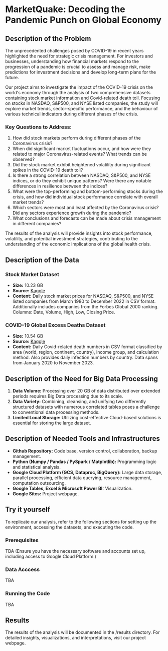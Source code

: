 # MarketQuake: Decoding the Pandemic Punch on Global Economy

## Description of the Problem

The unprecedented challenges posed by COVID-19 in recent years highlighted the need for strategic crisis management. For investors and businesses, understanding how financial markets respond to the progression of a pandemic is crucial to assess and manage risk, make predictions for investment decisions and develop long-term plans for the future.

Our project aims to investigate the impact of the COVID-19 crisis on the world's economy through the analysis of two comprehensive datasets containing stock market information and Covid-related death toll. Focusing on stocks in NASDAQ, S&P500, and NYSE listed companies, the study will explore market trends, sector-specific performance, and the behaviour of various technical indicators during different phases of the crisis. 

### Key Questions to Address:
1. How did stock markets perform during different phases of the Coronavirus crisis?
2. When did significant market fluctuations occur, and how were they related to major Coronavirus-related events?  What trends can be observed?
3. Did the stock market exhibit heightened volatility during significant spikes in the COVID-19 death toll?
4. Is there a strong correlation between NASDAQ, S&P500, and NYSE indices, or do they exhibit unique patterns? Were there any notable differences in resilience between the indices?
5. What were the top-performing and bottom-performing stocks during the crisis, and how did individual stock performance correlate with overall market trends?
6. Which sectors were most and least affected by the Coronavirus crisis? Did any sectors experience growth during the pandemic?
7. What conclusions and forecasts can be made about crisis management in different companies?

The results of the analysis will provide insights into stock performance, volatility, and potential investment strategies, contributing to the understanding of the economic implications of the global health crisis.

## Description of the Data

### Stock Market Dataset
- **Size:** 10.23 GB
- **Source:** [Kaggle](https://www.kaggle.com/datasets/paultimothymooney/stock-market-data)
- **Content:** Daily stock market prices for NASDAQ, S&P500, and NYSE listed companies from March 1980 to December 2022 in CSV format. Additionally includes companies from the Forbes Global 2000 ranking. Columns: Date, Volume, High, Low, Closing Price.

### COVID-19 Global Excess Deaths Dataset
- **Size:** 10.54 GB
- **Source:** [Kaggle](https://www.kaggle.com/datasets/joebeachcapital/covid19-global-excess-deaths-daily-updates)
- **Content:** Daily Covid-related death numbers in CSV format classified by area (world, region, continent, country), income group, and calculation method. Also provides daily infection numbers by country. Data spans from January 2020 to November 2023.

## Description of the Need for Big Data Processing

1. **Data Volume:** Processing over 20 GB of data distributed over extended periods requires Big Data processing due to its scale.
2. **Data Variety:** Combining, cleansing, and unifying two differently structured datasets with numerous correlated tables poses a challenge to conventional data processing methods.
3. **Limited Local Storage:** Utilizing cost-effective Cloud-based solutions is essential for storing the large dataset.

## Description of Needed Tools and Infrastructures

- **Github Repository:** Code base, version control, collaboration, backup management.
- **Python (Numpy / Pandas / PySpark / Matplotlib):** Programming logic and statistical analysis.
- **Google Cloud Platform (GCS, Dataproc, BigQuery):** Large data storage, parallel processing, efficient data querying, resource management, computation outsourcing.
- **Google Tables, Excel & Microsoft Power BI:** Visualization.
- **Google Sites:** Project webpage.

## Try it yourself
To replicate our analysis, refer to the following sections for setting up the environment, accessing the datasets, and executing the code.

### Prerequisites
TBA (Ensure you have the necessary software and accounts set up, including access to Google Cloud Platform.)

### Data Acccess
TBA

### Running the Code
TBA

## Results
The results of the analysis will be documented in the /results directory. For detailed insights, visualizations, and interpretations, visit our project webpage.
